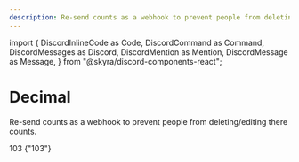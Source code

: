 ```yaml
---
description: Re-send counts as a webhook to prevent people from deleting/editing there counts.
---
```


import {
  DiscordInlineCode as Code,
  DiscordCommand as Command,
  DiscordMessages as Discord,
  DiscordMention as Mention,
  DiscordMessage as Message,
} from "@skyra/discord-components-react";


# Decimal

Re-send counts as a webhook to prevent people from deleting/editing there counts.

<Discord>
  <Message>103</Message>
  <Message profile="User" ephemeral>
    <Command slot="send" command="" />
    {"103"}
  </Message>
</Discord>
